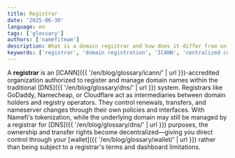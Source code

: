 ```yaml
---
title: Registrar
date: '2025-06-30'
language: en
tags: ['glossary']
authors: ['namefiteam']
description: What is a domain registrar and how does it differ from on-chain domain management?
keywords: ['registrar', 'domain registration', 'ICANN', 'centralized control', 'domain management']
---
```


A **registrar** is an [ICANN]({{ '/en/blog/glossary/icann/' | url }})-accredited organization authorized to register and manage domain names within the traditional [DNS]({{ '/en/blog/glossary/dns/' | url }}) system. Registrars like GoDaddy, Namecheap, or Cloudflare act as intermediaries between domain holders and registry operators. They control renewals, transfers, and nameserver changes through their own policies and interfaces. With Namefi's tokenization, while the underlying domain may still be managed by a registrar for [DNS]({{ '/en/blog/glossary/dns/' | url }}) purposes, the ownership and transfer rights become decentralized—giving you direct control through your [wallet]({{ '/en/blog/glossary/wallet/' | url }}) rather than being subject to a registrar's terms and dashboard limitations.